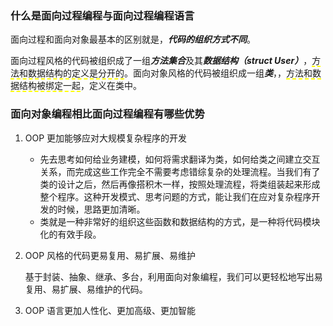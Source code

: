 ### 什么是面向过程编程与面向过程编程语言

面向过程和面向对象最基本的区别就是，***代码的组织方式不同***。

面向过程风格的代码被组织成了一组***方法集合***及其***数据结构（struct User）***，<span style="border-bottom:2px dashed yellow;">方法和数据结构的定义是分开的</span>。面向对象风格的代码被组织成一组***类***，，<span style="border-bottom:2px dashed yellow;">方法和数据结构被绑定一起</span>，定义在类中。



### 面向对象编程相比面向过程编程有哪些优势

1. OOP 更加能够应对大规模复杂程序的开发

   - 先去思考如何给业务建模，如何将需求翻译为类，如何给类之间建立交互关系，而完成这些工作完全不需要考虑错综复杂的处理流程。当我们有了类的设计之后，然后再像搭积木一样，按照处理流程，将类组装起来形成整个程序。这种开发模式、思考问题的方式，能让我们在应对复杂程序开发的时候，思路更加清晰。
   - 类就是一种非常好的组织这些函数和数据结构的方式，是一种将代码模块化的有效手段。

2. OOP 风格的代码更易复用、易扩展、易维护

   基于封装、抽象、继承、多台，利用面向对象编程，我们可以更轻松地写出易复用、易扩展、易维护的代码。

3. OOP 语言更加人性化、更加高级、更加智能

